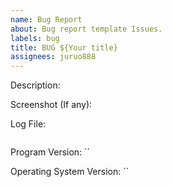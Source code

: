```yaml
---
name: Bug Report
about: Bug report template Issues.
labels: bug
title: BUG ${Your title}
assignees: juruo888
---
```


Description:

Screenshot (If any):

Log File:

```plain
```

Program Version: ``

Operating System Version: ``